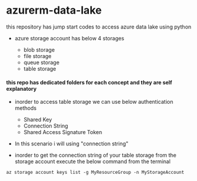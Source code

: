 # azurerm-data-lake
this repository has jump start codes to access azure data lake using python

- azure storage account has below 4 storages
  
    - blob storage
    - file storage
    - queue storage
    - table storage
  

#### this repo has dedicated folders for each concept and they are self explanatory

- inorder to access table storage we can use below authentication methods

  - Shared Key
  - Connection String
  - Shared Access Signature Token
- In this scenario i will using "connection string"
- inorder to get the connection string of your table storage from the storage account execute the below command from the terminal

`
az storage account keys list -g MyResourceGroup -n MyStorageAccount
`
